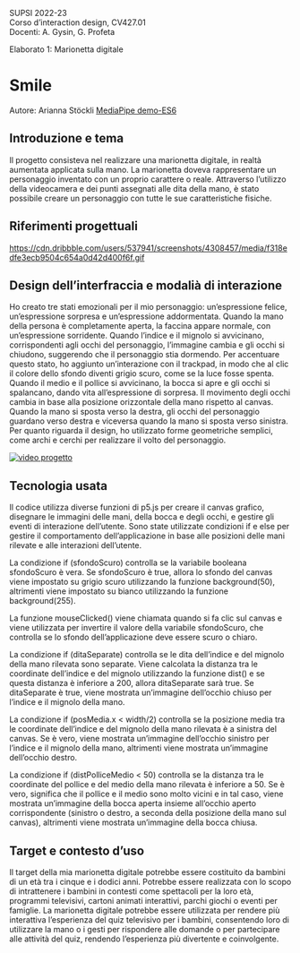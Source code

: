 SUPSI 2022-23  
Corso d’interaction design, CV427.01  
Docenti: A. Gysin, G. Profeta  

Elaborato 1: Marionetta digitale  

# Smile
Autore: Arianna Stöckli
[MediaPipe demo-ES6](https://ariannastockli.github.io/marionetta_faccia/)


## Introduzione e tema
Il progetto consisteva nel realizzare una marionetta digitale, in realtà aumentata applicata sulla mano. La marionetta doveva rappresentare un personaggio inventato con un proprio carattere o reale.
Attraverso l’utilizzo della videocamera e dei punti assegnati alle dita della mano, è stato possibile creare un personaggio con tutte le sue caratteristiche fisiche.


## Riferimenti progettuali
https://cdn.dribbble.com/users/537941/screenshots/4308457/media/f318edfe3ecb9504c654a0d42d400f6f.gif


## Design dell’interfraccia e modalià di interazione
Ho creato tre stati emozionali per il mio personaggio: un’espressione felice, un’espressione sorpresa e un’espressione addormentata. Quando la mano della persona è completamente aperta, la faccina appare normale, con un’espressione sorridente.
Quando l’indice e il mignolo si avvicinano, corrispondenti agli occhi del personaggio, l’immagine cambia e gli occhi si chiudono, suggerendo che il personaggio stia dormendo. Per accentuare questo stato, ho aggiunto un’interazione con il trackpad, in modo che al clic il colore dello sfondo diventi grigio scuro, come se la luce fosse spenta.
Quando il medio e il pollice si avvicinano, la bocca si apre e gli occhi si spalancano, dando vita all’espressione di sorpresa.
Il movimento degli occhi cambia in base alla posizione orizzontale della mano rispetto al canvas. Quando la mano si sposta verso la destra, gli occhi del personaggio guardano verso destra e viceversa quando la mano si sposta verso sinistra.
Per quanto riguarda il design, ho utilizzato forme geometriche semplici, come archi e cerchi per realizzare il volto del personaggio.

[<img src="documentazione/screencast.mp4" alt="video progetto">]()

## Tecnologia usata
Il codice utilizza diverse funzioni di p5.js per creare il canvas grafico, disegnare le immagini delle mani, della bocca e degli occhi, e gestire gli eventi di interazione dell’utente.
Sono state utilizzate condizioni if e else per gestire il comportamento dell’applicazione in base alle posizioni delle mani rilevate e alle interazioni dell’utente.

La condizione if (sfondoScuro) controlla se la variabile booleana sfondoScuro è vera. Se sfondoScuro è true, allora lo sfondo del canvas viene impostato su grigio scuro utilizzando la funzione background(50), altrimenti viene impostato su bianco utilizzando la funzione background(255).

La funzione mouseClicked() viene chiamata quando si fa clic sul canvas e viene utilizzata per invertire il valore della variabile sfondoScuro, che controlla se lo sfondo dell’applicazione deve essere scuro o chiaro.

La condizione if (ditaSeparate) controlla se le dita dell’indice e del mignolo della mano rilevata sono separate. Viene calcolata la distanza tra le coordinate dell’indice e del mignolo utilizzando la funzione dist() e se questa distanza è inferiore a 200, allora ditaSeparate sarà true.
Se ditaSeparate è true, viene mostrata un’immagine dell’occhio chiuso per l’indice e il mignolo della mano.

La condizione if (posMedia.x < width/2) controlla se la posizione media tra le coordinate dell’indice e del mignolo della mano rilevata è a sinistra del canvas. Se è vero, viene mostrata un’immagine dell’occhio sinistro per l’indice e il mignolo della mano, altrimenti viene mostrata un’immagine dell’occhio destro.

La condizione if (distPolliceMedio < 50) controlla se la distanza tra le coordinate del pollice e del medio della mano rilevata è inferiore a 50. Se è vero, significa che il pollice e il medio sono molto vicini e in tal caso, viene mostrata un’immagine della bocca aperta insieme all’occhio aperto corrispondente (sinistro o destro, a seconda della posizione della mano sul canvas), altrimenti viene mostrata un’immagine della bocca chiusa.

## Target e contesto d’uso
Il target della mia marionetta digitale potrebbe essere costituito da bambini di un età tra i cinque e i dodici anni. Potrebbe essere realizzata con lo scopo di intrattenere i bambini in contesti come spettacoli per la loro età, programmi televisivi, cartoni animati interattivi, parchi giochi o eventi per famiglie.
La marionetta digitale potrebbe essere utilizzata per rendere più interattiva l’esperienza del quiz televisivo per i bambini, consentendo loro di utilizzare la mano o i gesti per rispondere alle domande o per partecipare alle attività del quiz, rendendo l’esperienza più divertente e coinvolgente.
